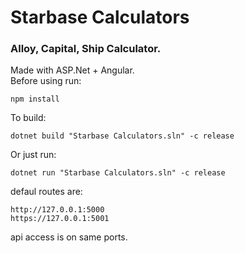 # Starbase Calculators
### Alloy, Capital, Ship Calculator. <br>
Made with ASP.Net + Angular.<br>
Before using run:

    npm install 

To build:

    dotnet build "Starbase Calculators.sln" -c release

Or just run:

    dotnet run "Starbase Calculators.sln" -c release

defaul routes are:

    http://127.0.0.1:5000
    https://127.0.0.1:5001

api access is on same ports.
